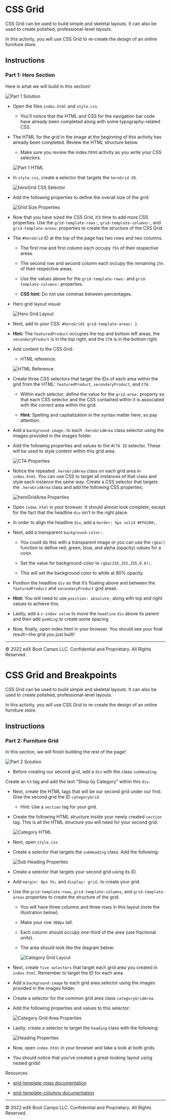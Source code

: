 # CSS Grid

CSS Grid can be used to build simple and skeletal layouts. It can also be used to create polished, professional-level layouts.

In this activity, you will use CSS Grid to re-create the design of an online furniture store.

## Instructions

### Part 1: Hero Section

Here is what we will build in this section!

  ![Part 1 Solution](images/part-1-solution.png)

* Open the files `index.html` and `style.css`. 

  * You’ll notice that the HTML and CSS for the navigation bar code have already been completed along with some typography-related CSS.

* The HTML for the grid in the image at the beginning of this activity has already been completed. Review the HTML structure below.

  * Make sure you review the index.html activity as you write your CSS selectors.

  ![Part 1 HTML](images/part-1-html.png)

* In `style.css`, create a selector that targets the `heroGrid ID`.

  ![heroGrid CSS Selector](images/heroGrid-css-selector.png)

* Add the following properties to define the overall size of the grid:

  ![Grid Size Properties](images/grid-size-properties.png)

* Now that you have sized the CSS Grid, it’s time to add more CSS properties. Use the `grid-template-rows:`, `grid-template-columns:`, and `grid-template-areas`: properties to create the structure of the CSS Grid.

* The `#heroGrid` ID at the top of the page has two rows and two columns.

  * The first row and first column each occupy `75%` of their respective areas.

  * The second row and second column each occupy the remaining `25%` of their respective areas.

  * Use the values above for the `grid-template-rows:` and `grid-template-columns:` properties.

  * **CSS hint:** Do not use commas between percentages. 

* Hero grid layout visual:

  ![Hero Grid Layout](images/hero-grid-layout.png)

* Next, add to your CSS: `#heroGrid{ grid-template-areas: }`.

* **Hint:** The `featuredProduct` occupies the top and bottom left areas, the `secondaryProduct` is in the top right, and the `CTA` is in the bottom right.

* Add content to the CSS Grid.

  * HTML reference:

  ![HTML Reference](images/html-reference.png)

* Create three CSS selectors that target the IDs of each area within the grid from the HTML: `featuredProduct`, `secondaryProduct`, and `CTA`.

  * Within each selector, define the value for the `grid-area:` property so that each CSS selector and the CSS contained within it is associated with the correct area within the grid.

  * **Hint:** Spelling and capitalization in the syntax matter here, so pay attention.

* Add a `background-image:` to each `.heroGridArea` class selector using the images provided in the images folder.

* Add the following properties and values to the `#CTA ID` selector. These will be used to style content within this grid area.

  ![CTA Properties](images/CTA-properties.png)

* Notice the repeated `.heroGridArea` class on each grid area in `index.html`. You can use CSS to target all instances of that class and style each instance the same way.
Create a CSS selector that targets the `.heroGridArea` class and add the following CSS properties:

  ![heroGridArea Properties](images/heroGridArea-properties.png)

* Open `index.html` in your browser. It should almost look complete, except for the fact that the headline `div` isn’t in the right place.

* In order to align the headline `div`, add a `border: 5px solid #FF6200;`.

* Next, add a transparent `background-color:`. 

  * You could do this with a transparent image or you can use the  `rgba()` function to define red, green, blue, and alpha (opacity) values for a color.

  * Set the value for background-color to `rgba(255,255,255,0.8);`. 

  * This will set the background color to white at 80% opacity. 

* Position the headline `div` so that it’s floating above and between the `featuredProduct` and `secondaryProduct` grid areas.

* **Hint:** You will need to use `position: absolute;` along with top and right values to achieve this.

* Lastly, add a `z-index value` to move the `headline` `div` above its parent and then add `padding` to create some spacing.

* Now, finally, open index.html in your browser. You should see your final result—the grid you just built!

---

© 2022 edX Boot Camps LLC. Confidential and Proprietary. All Rights Reserved.

# CSS Grid and Breakpoints

CSS Grid can be used to build simple and skeletal layouts. It can also be used to create polished, professional-level layouts.

In this activity, you will use CSS Grid to re-create the design of an online furniture store.

## Instructions

### Part 2: Furniture Grid 

In this section, we will finish building the rest of the page!

  ![Part 2 Solution](images/part-2-solution.png)

* Before creating our second grid, add a `div` with the class `subHeading`.

Create an `h3` tag and add the text “Shop by Category” within this `div`.

* Next, create the HTML tags that will be our second grid under our first. Give the second grid the ID `categoryGrid`.

  * Hint: Use a `section` tag for your grid.

* Create the following HTML structure inside your newly created `section` tag. This is all the HTML structure you will need for your second grid.

  ![Category HTML](images/category-HTML.png)

* Next, open `style.css`.  

* Create a selector that targets the `subHeading` class. Add the following:

  ![Sub Heading Properties](images/subHeading-properties.png)

* Create a selector that targets your second grid using its ID.

* Add `margin: 0px 5%;` and `display: grid;` to create your grid.

* Use the `grid-template-rows`, `grid-template-columns`, and `grid-template-areas` properties to create the structure of the grid.

  * You will have three columns and three rows in this layout (note the illustration below).

  * Make your row `300px` tall.

  * Each column should occupy one-third of the area (use fractional units).

  * The area should look like the diagram below:

    ![Category Grid Layout](images/category-grid-layout.png)

* Next, create `five selectors` that target each grid area you created in `index.html`. Remember to target the ID for each area.

* Add a `background-image` to each grid area selector using the images provided in the images folder.

* Create a selector for the common grid area class `categoryGridArea`.

* Add the following properties and values to this selector:

    ![Category Grid Area Properties](images/categoryGridArea-properties.png)

* Lastly, create a selector to target the `heading` class with the following:

    ![Heading Properties](images/heading-properties.png)
	
* Now, open `index.html` in your browser and take a look at both grids. 

* You should notice that you’ve created a great-looking layout using nested grids!

Resources

* [grid-template-rows documentation](https://www.w3schools.com/cssref/pr_grid-template-rows.asp) 

* [grid-template-columns documentation](https://www.w3schools.com/cssref/pr_grid-template-columns.asp)

---

© 2022 edX Boot Camps LLC. Confidential and Proprietary. All Rights Reserved.
